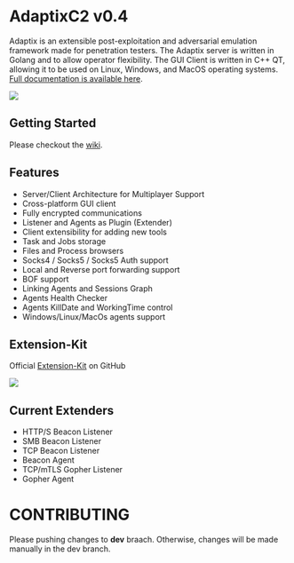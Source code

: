 # AdaptixC2 v0.4

Adaptix is an extensible post-exploitation and adversarial emulation framework made for penetration testers. The Adaptix server is written in Golang and to allow operator flexibility. The GUI Client is written in C++ QT, allowing it to be used on Linux, Windows, and MacOS operating systems. [Full documentation is available here](https://adaptix-framework.gitbook.io/adaptix-framework).

![](https://adaptix-framework.gitbook.io/~gitbook/image?url=https%3A%2F%2F2104178602-files.gitbook.io%2F%7E%2Ffiles%2Fv0%2Fb%2Fgitbook-x-prod.appspot.com%2Fo%2Fspaces%252FS8p8XLFtLmf0NkofQvoa%252Fuploads%252Fq6c6ZSunA9myTeOMATrT%252FScreenshot_20250427_221822.png%3Falt%3Dmedia%26token%3D857a47b8-32a4-4df6-a963-93b1ebe282fe&width=768&dpr=4&quality=100&sign=2b0940b2&sv=2)



## Getting Started

Please checkout the [wiki](https://adaptix-framework.gitbook.io/adaptix-framework/adaptix-c2/getting-starting/installation).



## Features
* Server/Client Architecture for Multiplayer Support 
* Cross-platform GUI client 
* Fully encrypted communications 
* Listener and Agents as Plugin (Extender)
* Client extensibility for adding new tools 
* Task and Jobs storage 
* Files and Process browsers
* Socks4 / Socks5 / Socks5 Auth support
* Local and Reverse port forwarding support
* BOF support
* Linking Agents and Sessions Graph
* Agents Health Checker
* Agents KillDate and WorkingTime control
* Windows/Linux/MacOs agents support



## Extension-Kit

Official [Extension-Kit](https://github.com/Adaptix-Framework/Extension-Kit) on GitHub

![](https://adaptix-framework.gitbook.io/~gitbook/image?url=https%3A%2F%2F2104178602-files.gitbook.io%2F%7E%2Ffiles%2Fv0%2Fb%2Fgitbook-x-prod.appspot.com%2Fo%2Fspaces%252FS8p8XLFtLmf0NkofQvoa%252Fuploads%252Fuk2Bf64HN1cdZVMe5yDk%252FScreenshot_20250427_222248.png%3Falt%3Dmedia%26token%3D36628066-c6b4-4837-83e4-b2b9d01b76f1&width=768&dpr=4&quality=100&sign=c4136c21&sv=2)

## Current Extenders
* HTTP/S Beacon Listener 
* SMB Beacon Listener
* TCP Beacon Listener
* Beacon Agent
* TCP/mTLS Gopher Listener
* Gopher Agent



# CONTRIBUTING

Please pushing сhanges to **dev** braach. Otherwise, changes will be made manually in the dev branch.
